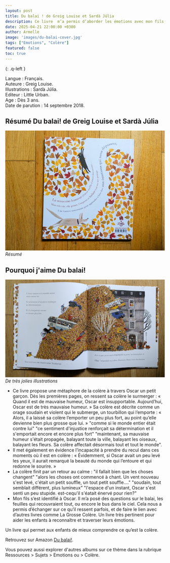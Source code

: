 ```yaml
---
layout: post
title: Du balai ! de Greig Louise et Sardà Júlia 
description: Ce livre  m’a permis d’aborder les émotions avec mon fils, notamment la colère, pour l’aider à les reconnaître et à mieux les comprendre.
date: 2025-04-21 22:00:00 +0300
author: Armelle
image: 'images/du-balai-cover.jpg'
tags: ["Emotions", "Colère"]
featured: false
toc: true
---
```


{: .q-left }

Langue : Français.        
Auteure : Greig Louise.       
Illustrations : Sardà Júlia.          
Editeur : Little Urban.         
Age : Dès 3 ans.  
Date de parution : 14 septembre 2018. 

## Résumé Du balai! de Greig Louise et Sardà Júlia 

![Résumé](images/du-balai-resume.jpg)
*Résumé*

## Pourquoi j'aime Du balai! 

![De très jolies illustrations](images/du-balai-int.jpg)
*De très jolies illustrations*
- Ce livre propose une métaphore de la colère à travers Oscar un petit garçon. Dès les premières pages, on ressent sa colère le surmerger : « Quand il est de mauvaise humeur, Oscar est insupportable. Aujourd’hui, Oscar est de très mauvaise humeur. » Sa colère est décrite comme un orage soudain et violent qui le submerge, un tourbillon qui l’emporte : « Alors, il a laissé sa colère l’emporter un peu plus fort, au point qu’elle devienne bien plus grosse que lui. » "comme si le monde entier était contre lui" "ce sentiment d'injustice renforçait sa détermination et il s'emportait encore et encore plus fort" "maintenant, sa mauvaise humeur s'était propagée, balayant toute la ville, balayant les oiseaux, balayant les fleurs. Sa colère affectait désormais tout et tout le monde".
- Il met également en évidence l’incapacité à prendre du recul dans ces moments où il est en colère : « Évidemment, si Oscar avait un peu levé les yeux, il aurait remarqué la beauté du monde qui l’entoure et qui redonne le sourire. »
- La colère finit par un retour au calme : "il fallait bien que les choses changent" "alors les choses ont commencé à chant. Un vent nouveau s'est levé, c'était un petit souffle, un tout petit souffle...." "soudain, tout semblait différent, plus lumineux"  "l'espace d'un instant, Oscar s'est senti un peu stupide. est-cequ'il s'éatait énervé pour rien?"
- Mon fils s’est identifié à Oscar. Il m’a posé des questions sur le balai, les feuilles qui recouvraient tout, ou encore le bus dans le ciel. Cela nous a permis d’échanger sur ce qu’il ressent parfois, et de faire le lien avec d’autres livres comme La Grosse Colère. Un livre très pertinent pour aider les enfants à reconnaître et traverser leurs émotions.

Un livre qui permet aux enfants de mieux comprendre ce qu’est la colère.

Retrouvez sur Amazon [Du balai!](https://amzn.to/4j8ouTr).

Vous pouvez aussi explorer d'autres albums sur ce thème dans la rubrique Ressources > Sujets > Emotions ou > Colère.

 

